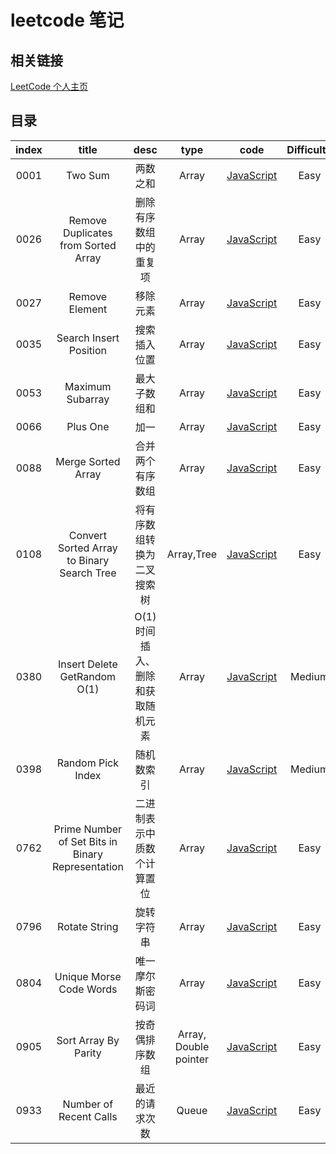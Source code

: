 # leetcode 笔记

## 相关链接

[LeetCode 个人主页](https://leetcode-cn.com/u/yin-yue-s3/)

## 目录

| index |                       title                       |               desc               |         type          |                                                           code                                                            | Difficulty |
| :---: | :-----------------------------------------------: | :------------------------------: | :-------------------: | :-----------------------------------------------------------------------------------------------------------------------: | :--------: |
| 0001  |                      Two Sum                      |             两数之和             |         Array         |                                    [JavaScript](./src/0001.two-sum/0001.two-sum.js.md)                                    |    Easy    |
| 0026  |        Remove Duplicates from Sorted Array        |      删除有序数组中的重复项      |         Array         |        [JavaScript](./src/0026.remove-duplicates-from-sorted-array/0026.remove-duplicates-from-sorted-array.js.md)        |    Easy    |
| 0027  |                  Remove Element                   |             移除元素             |         Array         |                             [JavaScript](./src/0027.remove-element/0027.remove-element.js.md)                             |    Easy    |
| 0035  |              Search Insert Position               |           搜索插入位置           |         Array         |                     [JavaScript](./src/0035.search-insert-position/0035.search-insert-position.js.md)                     |    Easy    |
| 0053  |                 Maximum Subarray                  |           最大子数组和           |         Array         |                           [JavaScript](./src/0053.maximum-subarray/0053.maximum-subarray.js.md)                           |    Easy    |
| 0066  |                     Plus One                      |               加一               |         Array         |                                   [JavaScript](./src/0066.plus-one/0066.plus-one.js.md)                                   |    Easy    |
| 0088  |                Merge Sorted Array                 |         合并两个有序数组         |         Array         |                         [JavaScript](./src/0088.merge-sorted-array/0088.merge-sorted-array.js.md)                         |    Easy    |
| 0108  |    Convert Sorted Array to Binary Search Tree     |    将有序数组转换为二叉搜索树    |      Array,Tree       | [JavaScript](./src/0108.convert-sorted-array-to-binary-search-tree/0108.convert-sorted-array-to-binary-search-tree.js.md) |    Easy    |
| 0380  |           Insert Delete GetRandom O(1)            | O(1)时间插入、删除和获取随机元素 |         Array         |                 [JavaScript](./src/0380.insert-delete-getrandom-o1/0380.insert-delete-getrandom-o1.js.md)                 |   Medium   |
| 0398  |                 Random Pick Index                 |            随机数索引            |         Array         |                          [JavaScript](./src/0398.random-pick-index/0398.random-pick-index.js.md)                          |   Medium   |
| 0762  | Prime Number of Set Bits in Binary Representation |    二进制表示中质数个计算置位    |         Array         |                      [JavaScript](./src/0762.find-anagram-mappings/0762.find-anagram-mappings.js.md)                      |    Easy    |
| 0796  |                   Rotate String                   |            旋转字符串            |         Array         |                            [JavaScript](./src/0796.reaching-points/0796.reaching-points.js.md)                            |    Easy    |
| 0804  |              Unique Morse Code Words              |         唯一摩尔斯密码词         |         Array         |                    [JavaScript](./src/0804.unique-morse-code-words/0804.unique-morse-code-words.js.md)                    |    Easy    |
| 0905  |               Sort Array By Parity                |          按奇偶排序数组          | Array, Double pointer |                       [JavaScript](./src/0905.sort-array-by-parity/0905.sort-array-by-parity.js.md)                       |    Easy    |
| 0933  |              Number of Recent Calls               |          最近的请求次数          |         Queue         |                     [JavaScript](./src/0933.number-of-recent-calls/0933.number-of-recent-calls.js.md)                     |    Easy    |
